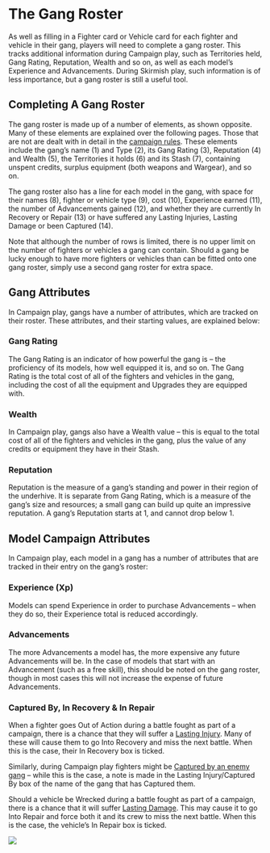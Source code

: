 # The Gang Roster

As well as filling in a Fighter card or Vehicle card for each fighter and vehicle in their gang, players will need to
complete a gang roster. This tracks additional information during Campaign play, such as Territories held, Gang
Rating, Reputation, Wealth and so on, as well as each model’s Experience and Advancements. During Skirmish
play, such information is of less importance, but a gang roster is still a useful tool.

## Completing A Gang Roster

The gang roster is made up of a number of elements, as
shown opposite. Many of these elements are explained
over the following pages. Those that are not are dealt
with in detail in the [campaign rules](/docs/category/the-dominion-campaign). These elements include the gang’s name (1) and Type (2), its Gang Rating (3), Reputation (4) and
Wealth (5), the Territories it holds (6) and its Stash (7), containing unspent credits, surplus equipment (both
weapons and Wargear), and so on.

The gang roster also has a line for each model in
the gang, with space for their names (8), fighter or
vehicle type (9), cost (10), Experience earned (11), the
number of Advancements gained (12), and whether
they are currently In Recovery or Repair (13) or have
suffered any Lasting Injuries, Lasting Damage or been
Captured (14).

Note that although the number of rows is limited, there
is no upper limit on the number of fighters or vehicles
a gang can contain. Should a gang be lucky enough to
have more fighters or vehicles than can be fitted onto
one gang roster, simply use a second gang roster for
extra space.

## Gang Attributes

In Campaign play, gangs have a number of attributes, which are tracked on their roster. These attributes, and
their starting values, are explained below:

### Gang Rating

The Gang Rating is an indicator of how powerful
the gang is – the proficiency of its models, how well
equipped it is, and so on. The Gang Rating is the total
cost of all of the fighters and vehicles in the gang,
including the cost of all the equipment and Upgrades
they are equipped with.

### Wealth

In Campaign play, gangs also have a Wealth value –
this is equal to the total cost of all of the fighters and
vehicles in the gang, plus the value of any credits or
equipment they have in their Stash.

### Reputation

Reputation is the measure of a gang’s standing and
power in their region of the underhive. It is separate
from Gang Rating, which is a measure of the gang’s
size and resources; a small gang can build up quite an
impressive reputation. A gang’s Reputation starts at 1, and cannot drop below 1.

## Model Campaign Attributes

In Campaign play, each model in a gang has a number
of attributes that are tracked in their entry on the
gang’s roster:

### Experience (Xp)

Models can spend Experience in order to purchase
Advancements – when they do so, their Experience
total is reduced accordingly.

### Advancements

The more Advancements a model has, the more
expensive any future Advancements will be. In the
case of models that start with an Advancement
(such as a free skill), this should be noted on the gang
roster, though in most cases this will not increase the
expense of future Advancements.

### Captured By, In Recovery & In Repair

When a fighter goes Out of Action during a battle
fought as part of a campaign, there is a chance that
they will suffer a [Lasting Injury](/docs/the-rules/resolve-hits#lasting-injuries). Many
of these will cause them to go Into Recovery and miss
the next battle. When this is the case, their In Recovery
box is ticked.

Similarly, during Campaign play fighters might be
[Captured by an enemy gang](/docs/the-rules/the-post-battle-sequence#being-captured) – while this
is the case, a note is made in the Lasting Injury/Captured
By box of the name of the gang that has Captured them.

Should a vehicle be Wrecked during a battle fought as
part of a campaign, there is a chance that it will suffer
[Lasting Damage](/docs/the-rules/resolve-hits-against-vehicles#lasting-damage). This may cause it to
go Into Repair and force both it and its crew to miss
the next battle. When this is the case, the vehicle’s
In Repair box is ticked.

![](Necromunda_Docs/5-founding-a-gang/gang-roster.jpg)
